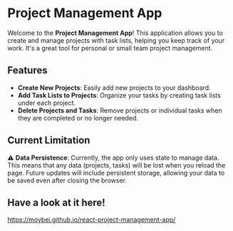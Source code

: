 # Project Management App

Welcome to the **Project Management App**! This application allows you to create and manage projects with task lists, helping you keep track of your work. It's a great tool for personal or small team project management.

## Features

- **Create New Projects**: Easily add new projects to your dashboard.
- **Add Task Lists to Projects**: Organize your tasks by creating task lists under each project.
- **Delete Projects and Tasks**: Remove projects or individual tasks when they are completed or no longer needed.

## Current Limitation

⚠️ **Data Persistence**: Currently, the app only uses state to manage data. This means that any data (projects, tasks) will be lost when you reload the page. Future updates will include persistent storage, allowing your data to be saved even after closing the browser.

## Have a look at it here!
https://moybei.github.io/react-project-management-app/
